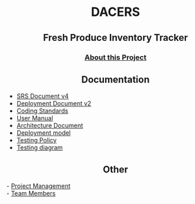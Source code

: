 <h1 align="center">DACERS</h1>
<h2 align="center">Fresh Produce Inventory Tracker</h1>

<h3 align="center"> <a href = "https://github.com/COS301-SE-2022/Fresh-Produce-Inventory-Tracker/wiki/About">About this Project</a><br/></h2>

   <h2 align="center">Documentation</h2>
   
  - <a href = "https://github.com/COS301-SE-2022/Fresh-Produce-Inventory-Tracker/wiki/SRS">SRS Document v4</a><br/>
  - <a href = "https://docs.google.com/document/d/1tho-qFZw2jMubtVi8FJlAP6OmhAaBQ_-/edit?usp=sharing&ouid=116169028314178640004&rtpof=true&sd=true">Deployment Document v2</a><br/>
  - <a href = "https://docs.google.com/document/d/1EBmBy6F0fTUkgoAgAAajTM0W1cKebukpj3TtG0ciVvA/edit?usp=sharing">Coding Standards</a><br/>
  - <a href = "https://docs.google.com/document/d/1rzqz11Qhgux-oirBmiv6R1bgz_fXcVAy5hShhnljRAw/edit?usp=sharing">User Manual</a><br/>
  - <a href = "https://docs.google.com/document/d/1r01Z9c0Lt6zXYXmW0AJLnbtuJ5kNKB5drntgxAzR274/edit?usp=sharing">Architecture Document</a><br/>
  - <a href = "https://drive.google.com/file/d/1dbgmFlOzhTvXeBmhkLjITJKaT3kPQR1w/view?usp=sharing">Deployment model</a><br/>
  - <a href = "https://docs.google.com/document/d/1C9WdKVEJ8nsC_k-lBZlDMU1fjx10jQ2ljgMXIzVi2j8/edit#">Testing Policy</a><br/>
  - <a href = "https://drive.google.com/file/d/1dbgmFlOzhTvXeBmhkLjITJKaT3kPQR1w/view?usp=sharing">Testing diagram</a><br/>
  
  
 <h2 align="center">Other</h2>
  - <a href = "https://github.com/COS301-SE-2022/Fresh-Produce-Inventory-Tracker/projects">Project Management</a><br/>
  - <a href = "https://drive.google.com/file/d/1dbgmFlOzhTvXeBmhkLjITJKaT3kPQR1w/view?usp=sharing">Team Members</a><br/>
